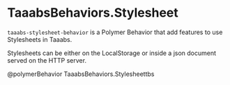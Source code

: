# TaaabsBehaviors.Stylesheet

`taaabs-stylesheet-behavior` is a Polymer Behavior that add features to use Stylesheets in Taaabs.

Stylesheets can be either on the LocalStorage or inside a json document served on the HTTP server.

@polymerBehavior TaaabsBehaviors.Stylesheettbs
